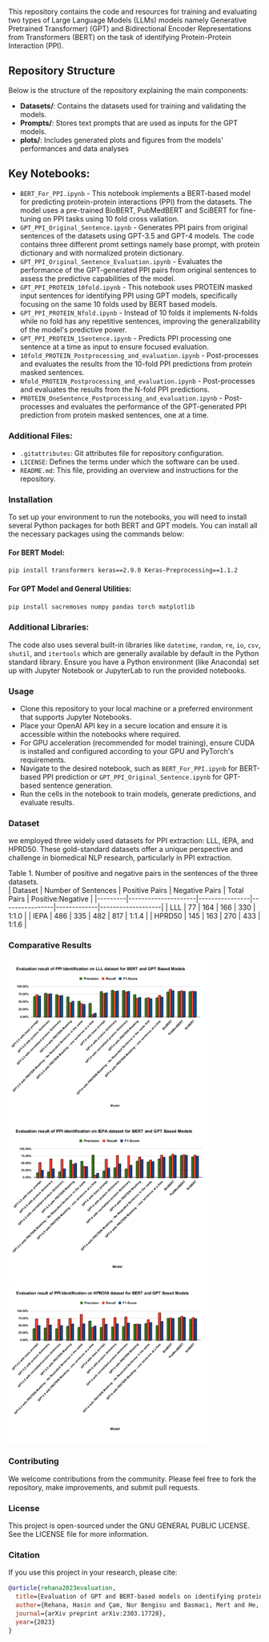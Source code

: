 This repository contains the code and resources for training and evaluating two types of Large Language Models (LLMs) models namely Generative Pretrained Transformer) (GPT) and Bidirectional Encoder Representations from Transformers (BERT) on the task of identifying Protein-Protein Interaction (PPI). 

## Repository Structure
Below is the structure of the repository explaining the main components:
* **Datasets/**: Contains the datasets used for training and validating the models.
* **Prompts/**: Stores text prompts that are used as inputs for the GPT models.
* **plots/**: Includes generated plots and figures from the models' performances and data analyses

## Key Notebooks:
* `BERT_For_PPI.ipynb` - This notebook implements a BERT-based model for predicting protein-protein interactions (PPI) from the datasets. The model uses a pre-trained BioBERT, PubMedBERT and SciBERT for fine-tuning on PPI tasks using 10 fold cross valiation.
* `GPT_PPI_Original_Sentence.ipynb` - Generates PPI pairs from original sentences of the datasets using GPT-3.5 and GPT-4 models. The code contains three different promt settings namely base prompt, with protein dictionary and with normalized protein dictionary.
* `GPT_PPI_Original_Sentence_Evaluation.ipynb` - Evaluates the performance of the GPT-generated PPI pairs from original sentences to assess the predictive capabilities of the model.
* `GPT_PPI_PROTEIN_10fold.ipynb` - This notebook uses PROTEIN masked input sentences for identifying PPI using GPT models, specifically focusing on the same 10 folds used by BERT based models.
* `GPT_PPI_PROTEIN_Nfold.ipynb` - Instead of 10 folds it implements N-folds while no fold has any repetitive sentences, improving the generalizability of the model's predictive power.
* `GPT_PPI_PROTEIN_1Sentence.ipynb` - Predicts PPI processing one sentence at a time as input to ensure focused evaluation.
* `10fold_PROTEIN_Postprocessing_and_evaluation.ipynb` - Post-processes and evaluates the results from the 10-fold PPI predictions from protein masked sentences.
* `Nfold_PROTEIN_Postprocessing_and_evaluation.ipynb` - Post-processes and evaluates the results from the N-fold PPI predictions.
* `PROTEIN_OneSentence_Postprocessing_and_evaluation.ipynb` - Post-processes and evaluates the performance of the GPT-generated PPI prediction from protein masked sentences, one at a time.


### Additional Files:
*	`.gitattributes`: Git attributes file for repository configuration.
* `LICENSE`: Defines the terms under which the software can be used.
* `README.md`: This file, providing an overview and instructions for the repository.


### Installation
To set up your environment to run the notebooks, you will need to install several Python packages for both BERT and GPT models. You can install all the necessary packages using the commands below:
#### For BERT Model:
```bash
pip install transformers keras==2.9.0 Keras-Preprocessing==1.1.2
```
#### For GPT Model and General Utilities:
```bash
pip install sacremoses numpy pandas torch matplotlib
```

### Additional Libraries:
The code also uses several built-in libraries like `datetime`, `random`, `re`, `io`, `csv`, `shutil`, and `itertools` which are generally available by default in the Python standard library.
Ensure you have a Python environment (like Anaconda) set up with Jupyter Notebook or JupyterLab to run the provided notebooks.

### Usage
* Clone this repository to your local machine or a preferred environment that supports Jupyter Notebooks.
* Place your OpenAI API key in a secure location and ensure it is accessible within the notebooks where required.
* For GPU acceleration (recommended for model training), ensure CUDA is installed and configured according to your GPU and PyTorch's requirements.
* Navigate to the desired notebook, such as `BERT_For_PPI.ipynb` for BERT-based PPI prediction or `GPT_PPI_Original_Sentence.ipynb` for GPT-based sentence generation.
* Run the cells in the notebook to train models, generate predictions, and evaluate results.

### Dataset
we employed three widely used datasets for PPI extraction: LLL, IEPA, and HPRD50. These gold-standard datasets offer a unique perspective and challenge in biomedical NLP research, particularly in PPI extraction. 

Table 1. Number of positive and negative pairs in the sentences of the three datasets.  
| Dataset | Number of Sentences | Positive Pairs | Negative Pairs | Total Pairs | Positive:Negative |
|---------|---------------------|----------------|----------------|-------------|-------------------|
| LLL     | 77                  | 164            | 166            | 330         | 1:1.0             |
| IEPA    | 486                 | 335            | 482            | 817         | 1:1.4             |
| HPRD50  | 145                 | 163            | 270            | 433         | 1:1.6             |

### Comparative Results
<p>
  <img src="plots/LLL.svg" alt="Evaluation result" width="400" height="320" style="display: inline-block; margin-right: 10px;"/>
  <img src="plots/IEPA.svg" alt="Evaluation result" width="400" height="320" style="display: inline-block; margin-right: 10px;"/>
  <img src="plots/HPRD50.svg" alt="Evaluation result" width="400" height="320" style="display: inline-block;"/>
</p>

### Contributing
We welcome contributions from the community. Please feel free to fork the repository, make improvements, and submit pull requests.

### License
This project is open-sourced under the GNU GENERAL PUBLIC LICENSE. See the LICENSE file for more information.

### Citation
If you use this project in your research, please cite:
```bibtex
@article{rehana2023evaluation,
  title={Evaluation of GPT and BERT-based models on identifying protein-protein interactions in biomedical text},
  author={Rehana, Hasin and Çam, Nur Bengisu and Basmaci, Mert and He, Yongqun and Özgür, Arzucan and Hur, Junguk},
  journal={arXiv preprint arXiv:2303.17728},
  year={2023}
}
```
